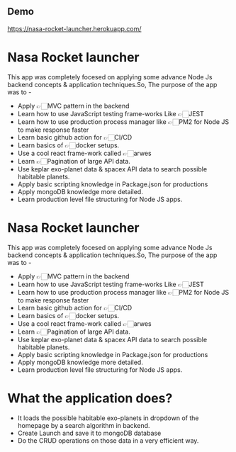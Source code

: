 
## Demo

https://nasa-rocket-launcher.herokuapp.com/


# Nasa Rocket launcher
This app was completely focesed on applying some advance Node Js backend concepts & application techniques.So, The purpose of the app was to -

- Apply 👉🏻MVC pattern in the backend
- Learn how to use JavaScript testing frame-works Like 👉🏻JEST
- Learn how to use production process manager like 👉🏻PM2 for Node JS to make response faster
- Learn basic github action for 👉🏻CI/CD
- Learn basics of 👉🏻docker setups. 
- Use a cool react frame-work called 👉🏻arwes
- Learn 👉🏻Pagination of large API data.
- Use keplar exo-planet data & spacex API data to search possible habitable planets.
- Apply basic scripting knowledge in Package.json for productions
- Apply mongoDB knowledge more detailed.
- Learn production level file structuring for Node JS apps.


# Nasa Rocket launcher
This app was completely focesed on applying some advance Node Js backend concepts & application techniques.So, The purpose of the app was to -

- Apply 👉🏻MVC pattern in the backend
- Learn how to use JavaScript testing frame-works Like 👉🏻JEST
- Learn how to use production process manager like 👉🏻PM2 for Node JS to make response faster
- Learn basic github action for 👉🏻CI/CD
- Learn basics of 👉🏻docker setups. 
- Use a cool react frame-work called 👉🏻arwes
- Learn 👉🏻Pagination of large API data.
- Use keplar exo-planet data & spacex API data to search possible habitable planets.
- Apply basic scripting knowledge in Package.json for productions
- Apply mongoDB knowledge more detailed.
- Learn production level file structuring for Node JS apps.


# What the application does?

- It loads the possible habitable exo-planets in dropdown of the homepage by a search algorithm in backend.
- Create Launch and save it to mongoDB database
- Do the CRUD operations on those data in a very efficient way.